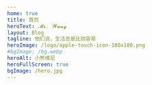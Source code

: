 ```yaml
---
home: true
title: 首页
heroText: 𝓜𝓻. 𝓦𝓪𝓷𝓰
layout: Blog
tagline: 他们说，生活总是比较容易
heroImage: /logo/apple-touch-icon-180x180.png
#bgImage: /bg.webp
heroAlt: 小熊维尼
heroFullScreen: true
bgImage: /hero.jpg
---
```


